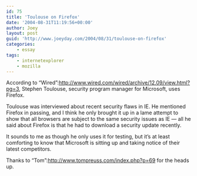```yaml
---
id: 75
title: 'Toulouse on Firefox'
date: '2004-08-31T11:19:56+00:00'
author: Joey
layout: post
guid: 'http://www.joeyday.com/2004/08/31/toulouse-on-firefox'
categories:
    - essay
tags:
    - internetexplorer
    - mozilla
---
```


According to “Wired”:http://www.wired.com/wired/archive/12.09/view.html?pg=3, Stephen Toulouse, security program manager for Microsoft, uses Firefox.

Toulouse was interviewed about recent security flaws in IE. He mentioned Firefox in passing, and I think he only brought it up in a lame attempt to show that all browsers are subject to the same security issues as IE — all he said about Firefox is that he had to download a security update recently.

It sounds to me as though he only uses it for testing, but it’s at least comforting to know that Microsoft is sitting up and taking notice of their latest competitors.

Thanks to “Tom”:http://www.tompreuss.com/index.php?p=69 for the heads up.